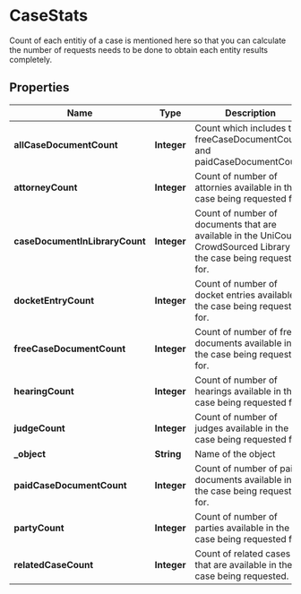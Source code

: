 

# CaseStats

Count of each entitiy of a case is mentioned here so that you can calculate the number of requests needs to be done to obtain each entity results completely.

## Properties

| Name | Type | Description | Notes |
|------------ | ------------- | ------------- | -------------|
|**allCaseDocumentCount** | **Integer** | Count which includes the freeCaseDocumentCount and paidCaseDocumentCount. |  |
|**attorneyCount** | **Integer** | Count of number of attornies available in the case being requested for. |  |
|**caseDocumentInLibraryCount** | **Integer** | Count of number of documents that are available in the UniCourt CrowdSourced Library for the case being requested for. |  |
|**docketEntryCount** | **Integer** | Count of number of docket entries available in the case being requested for. |  |
|**freeCaseDocumentCount** | **Integer** | Count of number of free documents available in the case being requested for. |  |
|**hearingCount** | **Integer** | Count of number of hearings available in the case being requested for. |  |
|**judgeCount** | **Integer** | Count of number of judges available in the case being requested for. |  |
|**_object** | **String** | Name of the object |  |
|**paidCaseDocumentCount** | **Integer** | Count of number of paid documents available in the case being requested for. |  |
|**partyCount** | **Integer** | Count of number of parties available in the case being requested for. |  |
|**relatedCaseCount** | **Integer** | Count of related cases that are available in the case being requested. |  |



